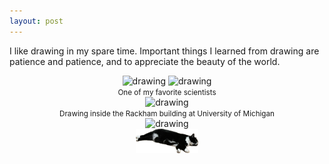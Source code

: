 ```yaml
---
layout: post
---
```


I like drawing in my spare time. 
Important things I learned from drawing are patience and patience, and to appreciate the beauty of the world. 

<center><img src="selfportrait-0.png" alt="drawing" style="max-width: 40%;"> <img src="selfportrait-1.png" alt="drawing" style="max-width: 40%;"></center>

<center><small>One of my favorite scientists</small><br><img src="drawing2017-e.jpg" alt="drawing" style="max-width: 40%;"></center>

<center><small>Drawing inside the Rackham building at University of Michigan</small><br><img src="drawing2024-inside.png" alt="drawing" style="max-width: 40%;"></center>


<center><img src="xiaohei.png" alt="..." width="100"></center>
